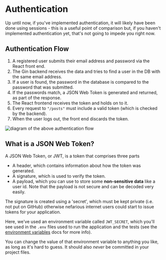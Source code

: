 # Authentication

Up until now, if you've implemented authentication, it will likely have been
done using sessions - this is a useful point of comparison but, if you haven't
implemented authentication yet, that's not going to impede you right now.

## Authentication Flow

1. A registered user submits their email address and password via the React
   front end.
2. The Gin backend receives the data and tries to find a user in the DB with the
   same email address.
3. If a user is found, the password in the database is compared to the password
   that was submitted.
4. If the passwords match, a JSON Web Token is generated and returned, as part
   of the response.
5. The React frontend receives the token and holds on to it.
6. Every request to `"/posts"` must include a valid token (which is checked by
   the backend).
7. When the user logs out, the front end discards the token.

![diagram of the above authentication flow](./diagrams/auth_flow.png)

## What is a JSON Web Token?

A JSON Web Token, or JWT, is a token that comprises three parts

- A header, which contains information about how the token was generated.
- A signature, which is used to verify the token.
- A payload, which you can use to store some **non-sensitive data** like a user
  id. Note that the payload is not secure and can be decoded very easily.

The signature is created using a 'secret', which must be kept private (i.e. not
put on GitHub) otherwise nefarious internet users could start to issue tokens
for your application.

Here, we've used an environment variable called `JWT_SECRET`, which you'll see
used in the `.env` files used to run the application and the tests (see the
[environment variables][env-variables-docs] docs for more info).

You can change the value of that environment variable to anything you like, as
long as it's hard to guess. It should also _never_ be committed in your project
files.

[env-variables-docs]: ./environment_variables.md
